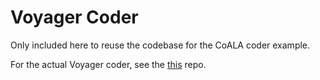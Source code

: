 # Voyager Coder

Only included here to reuse the codebase for the CoALA coder example.

For the actual Voyager coder, see the [this](https://github.com/nicholaschenai/voyager_coder_experiments) repo.
